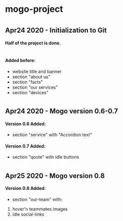 # mogo-project
#
## Apr24 2020 - Initialization to Git
  
#### Half of the project is done.
#
#### Added before:
* website title and banner
* section "about us"
* section "facts"
* section "our services"
* section "devices"

#
## Apr24 2020 - Mogo version 0.6-0.7

#### Version 0.6 Added:
* section "service" with "Accordion text"

#### Version 0.7 Added:
* section "qoute" with idle buttons

#
## Apr25 2020 - Mogo version 0.8

#### Version 0.8 Added:
* section "our-team" with:
 1. hover'n teammates images
 2. idle social-links
